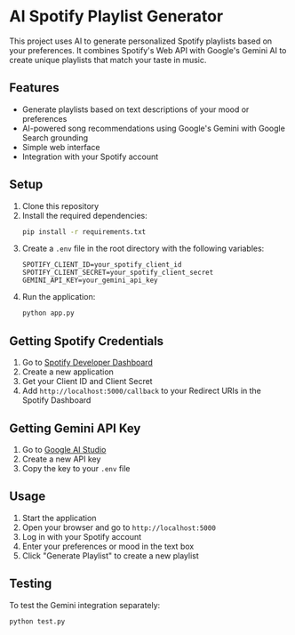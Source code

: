 # AI Spotify Playlist Generator

This project uses AI to generate personalized Spotify playlists based on your preferences. It combines Spotify's Web API with Google's Gemini AI to create unique playlists that match your taste in music.

## Features

- Generate playlists based on text descriptions of your mood or preferences
- AI-powered song recommendations using Google's Gemini with Google Search grounding
- Simple web interface
- Integration with your Spotify account

## Setup

1. Clone this repository
2. Install the required dependencies:
   ```bash
   pip install -r requirements.txt
   ```
3. Create a `.env` file in the root directory with the following variables:
   ```
   SPOTIFY_CLIENT_ID=your_spotify_client_id
   SPOTIFY_CLIENT_SECRET=your_spotify_client_secret
   GEMINI_API_KEY=your_gemini_api_key
   ```
4. Run the application:
   ```bash
   python app.py
   ```

## Getting Spotify Credentials

1. Go to [Spotify Developer Dashboard](https://developer.spotify.com/dashboard)
2. Create a new application
3. Get your Client ID and Client Secret
4. Add `http://localhost:5000/callback` to your Redirect URIs in the Spotify Dashboard

## Getting Gemini API Key

1. Go to [Google AI Studio](https://makersuite.google.com/app/apikey)
2. Create a new API key
3. Copy the key to your `.env` file

## Usage

1. Start the application
2. Open your browser and go to `http://localhost:5000`
3. Log in with your Spotify account
4. Enter your preferences or mood in the text box
5. Click "Generate Playlist" to create a new playlist

## Testing

To test the Gemini integration separately:

```bash
python test.py
```
